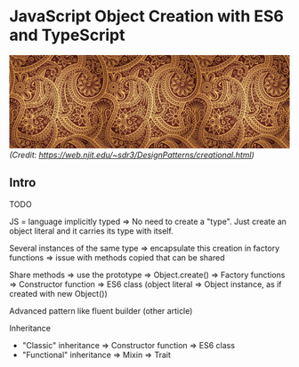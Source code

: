 JavaScript Object Creation with ES6 and TypeScript
=======

![Creational Design Patterns](img/patterns.jpg)
_(Credit: https://web.njit.edu/~sdr3/DesignPatterns/creational.html)_

## Intro

TODO

JS = language implicitly typed
=> No need to create a "type". Just create an object literal and it carries its type with itself.

Several instances of the same type
=> encapsulate this creation in factory functions
=> issue with methods copied that can be shared

Share methods => use the prototype
=> Object.create()
=> Factory functions
=> Constructor function
=> ES6 class (object literal => Object instance, as if created with new Object())

Advanced pattern like fluent builder (other article)

Inheritance
- "Classic" inheritance
  => Constructor function
  => ES6 class
- "Functional" inheritance
  => Mixin
  => Trait

